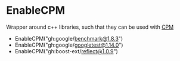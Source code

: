 <!-- SPDX-FileCopyrightText: 2024 Simon Gene Gottlieb
     SPDX-License-Identifier: CC-BY-4.0
-->

# EnableCPM

Wrapper around c++ libraries, such that they can be used with [CPM](https://github.com/cpm-cmake/CPM.cmake)

- EnableCPM("gh:google/benchmark@1.8.3")
- EnableCPM("gh:google/googletest@1.14.0")
- EnableCPM("gh:boost-ext/reflect@1.0.9")
